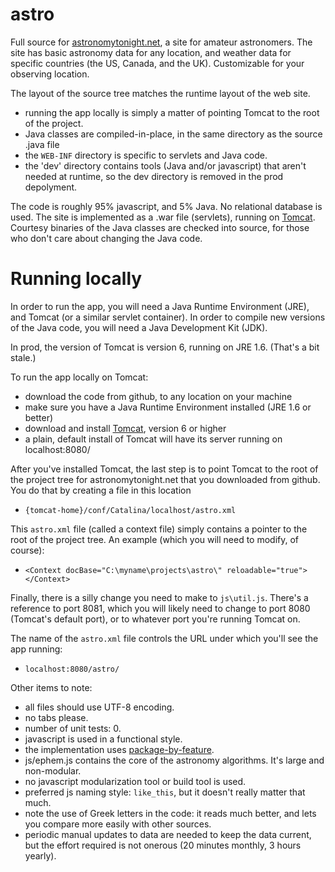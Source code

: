 # astro
Full source for [astronomytonight.net](http://astronomytonight.net/main/form.sky), a site for amateur astronomers. The site has basic astronomy data for any location, and weather data for specific countries (the US, Canada, and the UK). Customizable for your observing location.

The layout of the source tree matches the runtime layout of the web site.  
* running the app locally is simply a matter of pointing Tomcat to the root of the project.  
* Java classes are compiled-in-place, in the same directory as the source .java file 
* the `WEB-INF` directory is specific to servlets and Java code. 
* the 'dev' directory contains tools (Java and/or javascript) that aren't needed at runtime, so the dev directory is removed in the prod depolyment.

The code is roughly 95% javascript, and 5% Java.
No relational database is used.
The site is implemented as a .war file (servlets), running on [Tomcat](http://tomcat.apache.org/whichversion.html). 
Courtesy binaries of the Java classes are checked into source, for those who don't care about changing the Java code.

# Running locally

In order to run the app, you will need a Java Runtime Environment (JRE), and Tomcat (or a similar servlet container). 
In order to compile new versions of the Java code, you will need a Java Development Kit (JDK).

In prod, the version of Tomcat is version 6, running on JRE 1.6. (That's a bit stale.)

To run the app locally on Tomcat:
* download the code from github, to any location on your machine
* make sure you have a Java Runtime Environment installed (JRE 1.6 or better)
* download and install [Tomcat](http://tomcat.apache.org/whichversion.html), version 6 or higher
* a plain, default install of Tomcat will have its server running on localhost:8080/

After you've installed Tomcat, the last step is to point Tomcat to the root of the project tree for astronomytonight.net 
that you downloaded from github. You do that by creating a file in this location
* `{tomcat-home}/conf/Catalina/localhost/astro.xml`

This `astro.xml` file (called a context file) simply contains a pointer to the root of the project tree. An example (which you will need to modify, of course):
* `<Context docBase="C:\myname\projects\astro\" reloadable="true"></Context>`

Finally, there is a silly change you need to make to `js\util.js`. 
There's a reference to port 8081, which you will likely need to change to port 8080 (Tomcat's default port), or to 
whatever port you're running Tomcat on.   

The name of the `astro.xml` file controls the URL under which you'll see the app running:  
* `localhost:8080/astro/`


Other items to note:
* all files should use UTF-8 encoding.
* no tabs please.
* number of unit tests: 0.
* javascript is used in a functional style.
* the implementation uses [package-by-feature](http://www.javapractices.com/topic/TopicAction.do?Id=205).
* js/ephem.js contains the core of the astronomy algorithms. It's large and non-modular.
* no javascript modularization tool or build tool is used.
* preferred js naming style: `like_this`, but it doesn't really matter that much.
* note the use of Greek letters in the code: it reads much better, and lets you compare more easily with other sources.
* periodic manual updates to data are needed to keep the data current, but the effort required is not onerous (20 minutes monthly, 3 hours yearly).
